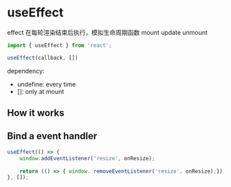 # useEffect

effect 在每轮渲染结束后执行，模拟生命周期函数
mount
update
unmount

```js
import { useEffect } from 'react';

useEffect(callback, [])
```
dependency:
- undefine:  every time
- []: only at mount

## How it works



## Bind a event handler
```js
useEffect(() => {
    window.addEventListener('resize', onResize);
    
    return (() => { window. removeEventListener('resize', onResize);});
}, []);
```